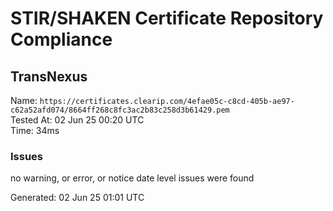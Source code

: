 # STIR/SHAKEN Certificate Repository Compliance

## TransNexus

Name: `https://certificates.clearip.com/4efae05c-c8cd-405b-ae97-c62a52afd074/8664ff268c8fc3ac2b83c258d3b61429.pem`\
Tested At: 02 Jun 25 00:20 UTC\
Time: 34ms

### Issues

no warning, or error, or notice date level issues were found

Generated: 02 Jun 25 01:01 UTC